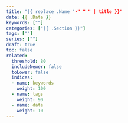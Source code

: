 ```yaml
---
title: "{{ replace .Name "-" " " | title }}"
date: {{ .Date }}
keywords: [""]
categories: ["{{ .Section }}"]
tags: [""]
series: [""]
draft: true
toc: false
related:
  threshold: 80
  includeNewer: false
  toLower: false
  indices:
  - name: keywords
    weight: 100
  - name: tags
    weight: 90
  - name: date
    weight: 10
---
```


